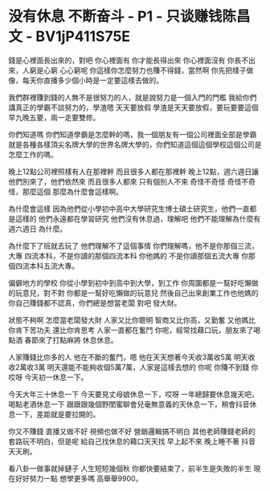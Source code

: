 # 没有休息 不断奋斗 - P1 - 只谈赚钱陈昌文 - BV1jP411S75E

錢是心裡面長出來的，對吧 你心裡面有 你才能長得出來 你心裡面沒有 你長不出來，人窮是心窮 心心窮呢 你這樣你怎麼努力也賺不得錢，當然啊 你先把樣子做像，每天你直播多少個小時是一定要這樣去做的。

我們群裡賺到錢的人無不是很努力的人，就是說努力是一個入門的門檻 我給你們講真正的學霸不談努力的，學渣嗯 天天要放假 學渣是天天要放假，要玩要要這個早九晚五要，兩一走要雙修。

你們知道嗎 你們知道學霸是怎麼幹的嗎，我一個朋友有一個公司裡面全部是學霸 就是各種各樣頂尖名牌大學的世界名牌大學的，你們知道這個這個學校這個公司是怎麼工作的嗎。

晚上12點公司裡照樣有人在那裡幹 而且很多人都在那裡幹 晚上12點，週六週日讓他們別來了，他們依然來 而且很多人都來 只有個別人不來 奇怪不奇怪 奇怪不奇怪，那麼這個 那麼為什麼會這樣啊。

為什麼會這樣 因為他們從小學初中高中大學研究生博士碩士研究生，他們一直都是這樣的 他們永遠都在學習研究 他們沒有休息過，理解吧 他們不能理解為什麼有週六週日 為什麼。

為什麼下了班就去玩了 他們理解不了這個事情 你們理解嗎，他不是你那個三流，大專 四流本科，不是你讀的那個四流本科 你他媽的 不是你讀那個五流大專 你那個四流本科五流大專。

偏僻地方的學校 你從小學到初中到高中到大學，到工作 你周圍都是一幫好吃懶做的玩意兒，對不對 你都是一幫好吃懶做的玩意兒 然後自己出來創業工作也他媽的 你自己賺錢都不認真，你們總是想當老闆 對吧 發大財。

狀態不夠啊 怎麼當老闆發大財 人家又比你聰明 智商又比你高，又勤奮 又他媽比你肯下苦功夫 還比你肯思考 人家一直都在奮鬥 你呢，經常找藉口玩，朋友來了喝點酒 春節來了打點麻將 休息休息。

人家賺錢比你多的人 他在不斷的奮鬥，嗯 他在天天想著今天收3萬收5萬 明天收收2萬收3萬 明天還能不能夠收個5萬7萬，人家是這樣去想的 你呢 你賺不到錢 你哎呀 今天初一休息一下。

今天大年三十休息一下 今天要見丈母娘休息一下，哎呀 一年總歸要休息幾天吧，喝點老酒休息一下 跟跟跟幾個野閨蜜聊會兒毫無意義的天休息一下，稍會抖音休息一下，差距就是要拉開的。

你又不賺錢 直播又做不好 視頻也做不好 營銷邏輯搞不明白 其他老師賺錢老師的套路玩不明白，但是呢 給自己找休息的藉口天天找 早上起不來 晚上睡不著 抖音天天刷。

看八卦一做事就掉鏈子 人生短短幾個秋 你都快要結束了，前半生是失敗的半生 現在好好努力一點 想學更多嗎 高舉舉9900。

